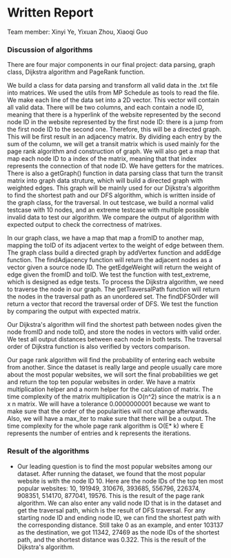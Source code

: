 # Written Report

Team member: Xinyi Ye, Yixuan Zhou, Xiaoqi Guo

### Discussion of algorithms
There are four major components in our final project: data parsing, graph class, Dijkstra algorithm and PageRank function. 

We build a class for data parsing and transform all valid data in the .txt file into matrices. We used the utils from MP Schedule as tools to read the file. We make each line of the data set into a 2D vector. This vector will contain all valid data. There will be two columns, and each contain a node ID, meaning that there is a hyperlink of the website represented by the second node ID in the website represented by the first node ID: there is a jump from the first node ID to the second one. Therefore, this will be a directed graph. This will be first result in an adjacency matrix. By dividing each entry by the sum of the column, we will get a transit matrix which is used mainly for the page rank algorithm and construction of graph. We will also get a map that map each node ID to a index of the matrix, meaning that that index represents the connection of that node ID. We have getters for the matrices. There is also a getGraph() function in data parsing class that turn the transit matrix into graph data struture, which will build a directed graph with weighted edges. This graph will be mainly used for our Dijkstra's algorithm to find the shortest path and our DFS algorithm, which is written inside of the graph class, for the traversal. In out testcase, we build a normal valid testcase with 10 nodes, and an extreme testcase with multiple possible invalid data to test our algorithm. We compare the output of algorithm with expected output to check the correctness of matrixes.

In our graph class, we have a map that map a fromID to another map, mapping the toID of its adjacent vertex to the weight of edge between them. The graph class build a directed graph by addVertex function and addEdge function. The findAdjacency function will return the adjacent nodes as a vector given a source node ID. The getEdgeWeight will return the weight of edge given the fromID and toID. We test the function with test_extreme, which is designed as edge tests. To process the Dijkstra algorithm, we need to traverse the node in our graph. The getTraversalPath function will return the nodes in the traversal path as an unordered set. The findDFSOrder will return a vector that record the traversal order of DFS. We test the function by comparing the output with expected matrix. 


Our Dijkstra's algorithm will find the shortest path between nodes given the node fromID and node toID, and store the nodes in vectors with valid order. We test all output distances between each node in both tests. The traversal order of Dijkstra function is also verified by vectors comparison.

Our page rank algorithm will find the probability of entering each website from another. Since the dataset is really large and people usually care more about the most popular websites, we will sort the final probabilities we get and return the top ten popular websites in order. We have a matrix multiplication helper and a norm helper for the calculation of matrix. The time complexity of the matrix multiplication is O(n^2) since the matrix is a n x n matrix. We will have a tolerance 0.0000000001 because we want to make sure that the order of the popularities will not change afterwards. Also, we will have a max_iter to make sure that there will be a output. The time complexity for the whole page rank algorithm is O(E* k) where E represents the number of entries and k represents the iterations.

### Result of the algorithms
- Our leading question is to find the most popular websites among our dataset. After running the dataset, we found that the most popular website is with the node ID 10. Here are the node IDs of the top ten most popular websites: 10, 191949, 310676, 393685, 556796, 226374, 908351, 514170, 877041, 19576. This is the result of the page rank algorithm. We can also enter any valid node ID that is in the dataset and get the traversal path, which is the result of DFS traversal. For any starting node ID and ending node ID, we can find the shortest path with the corresponding distance. Still take 0 as an example, and enter 103137 as the destination, we got 11342, 27469 as the node IDs of the shortest path, and the shortest distance was 0.322. This is the result of the Dijkstra's algorithm.

